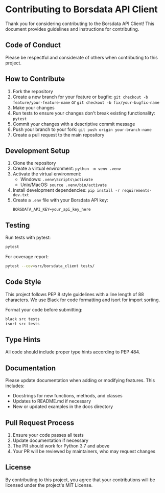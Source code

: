 # Contributing to Borsdata API Client

Thank you for considering contributing to the Borsdata API Client! This document provides guidelines and instructions for contributing.

## Code of Conduct

Please be respectful and considerate of others when contributing to this project.

## How to Contribute

1. Fork the repository
2. Create a new branch for your feature or bugfix: `git checkout -b feature/your-feature-name` or `git checkout -b fix/your-bugfix-name`
3. Make your changes
4. Run tests to ensure your changes don't break existing functionality: `pytest`
5. Commit your changes with a descriptive commit message
6. Push your branch to your fork: `git push origin your-branch-name`
7. Create a pull request to the main repository

## Development Setup

1. Clone the repository
2. Create a virtual environment: `python -m venv .venv`
3. Activate the virtual environment:
   - Windows: `.venv\Scripts\activate`
   - Unix/MacOS: `source .venv/bin/activate`
4. Install development dependencies: `pip install -r requirements-dev.txt`
5. Create a `.env` file with your Borsdata API key:
   ```
   BORSDATA_API_KEY=your_api_key_here
   ```

## Testing

Run tests with pytest:

```bash
pytest
```

For coverage report:

```bash
pytest --cov=src/borsdata_client tests/
```

## Code Style

This project follows PEP 8 style guidelines with a line length of 88 characters. We use Black for code formatting and isort for import sorting.

Format your code before submitting:

```bash
black src tests
isort src tests
```

## Type Hints

All code should include proper type hints according to PEP 484.

## Documentation

Please update documentation when adding or modifying features. This includes:

- Docstrings for new functions, methods, and classes
- Updates to README.md if necessary
- New or updated examples in the docs directory

## Pull Request Process

1. Ensure your code passes all tests
2. Update documentation if necessary
3. The PR should work for Python 3.7 and above
4. Your PR will be reviewed by maintainers, who may request changes

## License

By contributing to this project, you agree that your contributions will be licensed under the project's MIT License.
